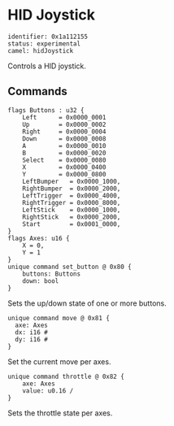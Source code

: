 # HID Joystick

    identifier: 0x1a112155
    status: experimental
    camel: hidJoystick

Controls a HID joystick.

## Commands

    flags Buttons : u32 {
        Left      = 0x0000_0001
        Up        = 0x0000_0002
        Right     = 0x0000_0004
        Down      = 0x0000_0008
        A         = 0x0000_0010
        B         = 0x0000_0020
        Select    = 0x0000_0080
        X         = 0x0000_0400
        Y         = 0x0000_0800
        LeftBumper   = 0x0000_1000,
        RightBumper  = 0x0000_2000,
        LeftTrigger  = 0x0000_4000,
        RightTrigger = 0x0000_8000,
        LeftStick    = 0x0000_1000,
        RightStick   = 0x0000_2000,
        Start        = 0x0001_0000,
    }    
    flags Axes: u16 {
        X = 0,
        Y = 1
    }
    unique command set_button @ 0x80 {
        buttons: Buttons
        down: bool
    }

Sets the up/down state of one or more buttons.

    unique command move @ 0x81 {
      axe: Axes
      dx: i16 #
      dy: i16 #
    }

Set the current move per axes.

    unique command throttle @ 0x82 {
        axe: Axes
        value: u0.16 /
    }

Sets the throttle state per axes.
